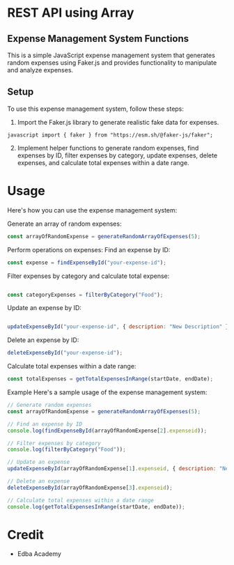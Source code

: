 # REST API using Array

## Expense Management System Functions

This is a simple JavaScript expense management system that generates random expenses using Faker.js and provides functionality to manipulate and analyze expenses.

## Setup

To use this expense management system, follow these steps:

1. Import the Faker.js library to generate realistic fake data for expenses. 

`javascript
import { faker } from "https://esm.sh/@faker-js/faker";
`

2. Implement helper functions to generate random expenses, find expenses by ID, filter expenses by category, update expenses, delete expenses, and calculate total expenses within a date range.

# Usage
Here's how you can use the expense management system:

Generate an array of random expenses:
```javascript 
const arrayOfRandomExpense = generateRandomArrayOfExpenses(5);
```
Perform operations on expenses:
Find an expense by ID:
``` javascript
const expense = findExpenseById("your-expense-id");
```
Filter expenses by category and calculate total expense:
``` javascript

const categoryExpenses = filterByCategory("Food");
```
Update an expense by ID:
``` javascript

updateExpenseById("your-expense-id", { description: "New Description" });
```
Delete an expense by ID:
``` javascript
deleteExpenseById("your-expense-id");
```
Calculate total expenses within a date range:
``` javascript
const totalExpenses = getTotalExpensesInRange(startDate, endDate);
```
Example
Here's a sample usage of the expense management system:

``` javascript
// Generate random expenses
const arrayOfRandomExpense = generateRandomArrayOfExpenses(5);

// Find an expense by ID
console.log(findExpenseById(arrayOfRandomExpense[2].expenseid));

// Filter expenses by category
console.log(filterByCategory("Food"));

// Update an expense
updateExpenseById(arrayOfRandomExpense[1].expenseid, { description: "New Description" });

// Delete an expense
deleteExpenseById(arrayOfRandomExpense[3].expenseid);

// Calculate total expenses within a date range
console.log(getTotalExpensesInRange(startDate, endDate));
```

# Credit
- Edba Academy